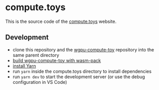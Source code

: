 # compute.toys

This is the source code of the [compute.toys](https://compute.toys) website.

## Development

- clone this repository and the [wgpu-compute-toy](https://github.com/compute-toys/wgpu-compute-toy) repository into the same parent directory
- [build wgpu-compute-toy with wasm-pack](https://github.com/compute-toys/wgpu-compute-toy#web)
- [install Yarn](https://yarnpkg.com/getting-started/install)
- run `yarn` inside the compute.toys directory to install dependencies
- run `yarn dev` to start the development server (or use the debug configuration in VS Code)
